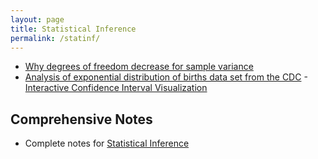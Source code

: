 ```yaml
---
layout: page
title: Statistical Inference
permalink: /statinf/
---
```


- [Why degrees of freedom decrease for sample variance](https://github.com/Manu58/bias/blob/master/bias.pdf)
- [Analysis of exponential distribution of births data set from the CDC](https://gist.github.com/ProgramErgoSum/5316008387746fcd84de)
-[Interactive Confidence Interval Visualization](https://github.com/amcadie/interactive_CI)
## Comprehensive Notes

- Complete notes for [Statistical Inference](http://sux13.github.io/DataScienceSpCourseNotes/)
